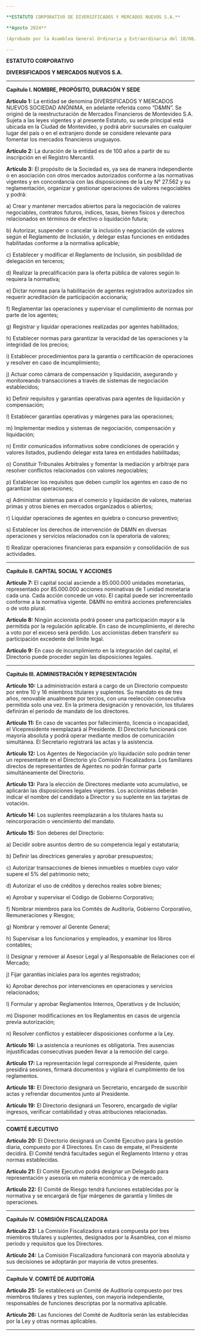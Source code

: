 ```yaml
---

**ESTATUTO CORPORATIVO DE DIVERSIFICADOS Y MERCADOS NUEVOS S.A.**

**Agosto 2024**

(Aprobado por la Asamblea General Ordinaria y Extraordinaria del 10/08/2024)

---
```


**ESTATUTO CORPORATIVO**

**DIVERSIFICADOS Y MERCADOS NUEVOS S.A.**

---

**Capítulo I. NOMBRE, PROPÓSITO, DURACIÓN Y SEDE**

**Artículo 1:** La entidad se denomina DIVERSIFICADOS Y MERCADOS NUEVOS SOCIEDAD ANÓNIMA, en adelante referida como “D&MN”. Se originó de la reestructuración de Mercados Financieros de Montevideo S.A. Sujeta a las leyes vigentes y al presente Estatuto, su sede principal está ubicada en la Ciudad de Montevideo, y podrá abrir sucursales en cualquier lugar del país o en el extranjero donde se considere relevante para fomentar los mercados financieros uruguayos.

**Artículo 2:** La duración de la entidad es de 100 años a partir de su inscripción en el Registro Mercantil.

**Artículo 3:** El propósito de la Sociedad es, ya sea de manera independiente o en asociación con otros mercados autorizados conforme a las normativas vigentes y en concordancia con las disposiciones de la Ley N° 27.562 y su reglamentación, organizar y gestionar operaciones de valores negociables y podrá:

a) Crear y mantener mercados abiertos para la negociación de valores negociables, contratos futuros, índices, tasas, bienes físicos y derechos relacionados en términos de efectivo o liquidación futura;

b) Autorizar, suspender o cancelar la inclusión y negociación de valores según el Reglamento de Inclusión, y delegar estas funciones en entidades habilitadas conforme a la normativa aplicable;

c) Establecer y modificar el Reglamento de Inclusión, sin posibilidad de delegación en terceros;

d) Realizar la precalificación para la oferta pública de valores según lo requiera la normativa;

e) Dictar normas para la habilitación de agentes registrados autorizados sin requerir acreditación de participación accionaria;

f) Reglamentar las operaciones y supervisar el cumplimiento de normas por parte de los agentes;

g) Registrar y liquidar operaciones realizadas por agentes habilitados;

h) Establecer normas para garantizar la veracidad de las operaciones y la integridad de los precios;

i) Establecer procedimientos para la garantía o certificación de operaciones y resolver en caso de incumplimiento;

j) Actuar como cámara de compensación y liquidación, asegurando y monitoreando transacciones a través de sistemas de negociación establecidos;

k) Definir requisitos y garantías operativas para agentes de liquidación y compensación;

l) Establecer garantías operativas y márgenes para las operaciones;

m) Implementar medios y sistemas de negociación, compensación y liquidación;

n) Emitir comunicados informativos sobre condiciones de operación y valores listados, pudiendo delegar esta tarea en entidades habilitadas;

o) Constituir Tribunales Arbitrales y fomentar la mediación y arbitraje para resolver conflictos relacionados con valores negociables;

p) Establecer los requisitos que deben cumplir los agentes en caso de no garantizar las operaciones;

q) Administrar sistemas para el comercio y liquidación de valores, materias primas y otros bienes en mercados organizados o abiertos;

r) Liquidar operaciones de agentes en quiebra o concurso preventivo;

s) Establecer los derechos de intervención de D&MN en diversas operaciones y servicios relacionados con la operatoria de valores;

t) Realizar operaciones financieras para expansión y consolidación de sus actividades.

---

**Capítulo II. CAPITAL SOCIAL Y ACCIONES**

**Artículo 7:** El capital social asciende a 85.000.000 unidades monetarias, representado por 85.000.000 acciones nominativas de 1 unidad monetaria cada una. Cada acción concede un voto. El capital puede ser incrementado conforme a la normativa vigente. D&MN no emitirá acciones preferenciales o de voto plural.

**Artículo 8:** Ningún accionista podrá poseer una participación mayor a la permitida por la regulación aplicable. En caso de incumplimiento, el derecho a voto por el exceso será perdido. Los accionistas deben transferir su participación excedente del límite legal.

**Artículo 9:** En caso de incumplimiento en la integración del capital, el Directorio puede proceder según las disposiciones legales.

---

**Capítulo III. ADMINISTRACIÓN Y REPRESENTACIÓN**

**Artículo 10:** La administración estará a cargo de un Directorio compuesto por entre 10 y 16 miembros titulares y suplentes. Su mandato es de tres años, renovable anualmente por tercios, con una reelección consecutiva permitida solo una vez. En la primera designación y renovación, los titulares definirán el período de mandato de los directores.

**Artículo 11:** En caso de vacantes por fallecimiento, licencia o incapacidad, el Vicepresidente reemplazará al Presidente. El Directorio funcionará con mayoría absoluta y podrá operar mediante medios de comunicación simultánea. El Secretario registrará las actas y la asistencia.

**Artículo 12:** Los Agentes de Negociación y/o liquidación solo podrán tener un representante en el Directorio y/o Comisión Fiscalizadora. Los familiares directos de representantes de Agentes no podrán formar parte simultáneamente del Directorio.

**Artículo 13:** Para la elección de Directores mediante voto acumulativo, se aplicarán las disposiciones legales vigentes. Los accionistas deberán indicar el nombre del candidato a Director y su suplente en las tarjetas de votación.

**Artículo 14:** Los suplentes reemplazarán a los titulares hasta su reincorporación o vencimiento del mandato.

**Artículo 15:** Son deberes del Directorio:

a) Decidir sobre asuntos dentro de su competencia legal y estatutaria;

b) Definir las directrices generales y aprobar presupuestos;

c) Autorizar transacciones de bienes inmuebles o muebles cuyo valor supere el 5% del patrimonio neto;

d) Autorizar el uso de créditos y derechos reales sobre bienes;

e) Aprobar y supervisar el Código de Gobierno Corporativo;

f) Nombrar miembros para los Comités de Auditoría, Gobierno Corporativo, Remuneraciones y Riesgos;

g) Nombrar y remover al Gerente General;

h) Supervisar a los funcionarios y empleados, y examinar los libros contables;

i) Designar y remover al Asesor Legal y al Responsable de Relaciones con el Mercado;

j) Fijar garantías iniciales para los agentes registrados;

k) Aprobar derechos por intervenciones en operaciones y servicios relacionados;

l) Formular y aprobar Reglamentos Internos, Operativos y de Inclusión;

m) Disponer modificaciones en los Reglamentos en casos de urgencia previa autorización;

n) Resolver conflictos y establecer disposiciones conforme a la Ley.

**Artículo 16:** La asistencia a reuniones es obligatoria. Tres ausencias injustificadas consecutivas pueden llevar a la remoción del cargo.

**Artículo 17:** La representación legal corresponde al Presidente, quien presidirá sesiones, firmará documentos y vigilará el cumplimiento de los reglamentos.

**Artículo 18:** El Directorio designará un Secretario, encargado de suscribir actas y refrendar documentos junto al Presidente.

**Artículo 19:** El Directorio designará un Tesorero, encargado de vigilar ingresos, verificar contabilidad y otras atribuciones relacionadas.

---

**COMITÉ EJECUTIVO**

**Artículo 20:** El Directorio designará un Comité Ejecutivo para la gestión diaria, compuesto por 4 Directores. En caso de empate, el Presidente decidirá. El Comité tendrá facultades según el Reglamento Interno y otras normas establecidas.

**Artículo 21:** El Comité Ejecutivo podrá designar un Delegado para representación y asesoría en materia económica y de mercado.

**Artículo 22:** El Comité de Riesgo tendrá funciones establecidas por la normativa y se encargará de fijar márgenes de garantía y límites de operaciones.

---

**Capítulo IV. COMISIÓN FISCALIZADORA**

**Artículo 23:** La Comisión Fiscalizadora estará compuesta por tres miembros titulares y suplentes, designados por la Asamblea, con el mismo período y requisitos que los Directores.

**Artículo 24:** La Comisión Fiscalizadora funcionará con mayoría absoluta y sus decisiones se adoptarán por mayoría de votos presentes.

---

**Capítulo V. COMITÉ DE AUDITORÍA**

**Artículo 25:** Se establecerá un Comité de Auditoría compuesto por tres miembros titulares y tres suplentes, con mayoría independiente, responsables de funciones descriptas por la normativa aplicable.

**Artículo 26:** Las funciones del Comité de Auditoría serán las establecidas por la Ley y otras normas aplicables.

---
